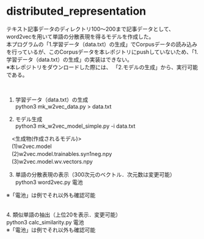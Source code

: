# distributed_representation

テキスト記事データのディレクトリ100～200まで記事データとして、word2vecを用いて単語の分散表現を得るモデルを作成した。<br>
本プログラムの「1.学習データ（data.txt）の生成」でCorpusデータの読み込みを行っているが、このCorpusデータを本レポジトリにpushしていないため、「1.学習データ（data.txt）の生成」の実装はできない。<br>
※本レポジトリをダウンロードした際には、 「2.モデルの生成」から、実行可能である。



<br>

1. 学習データ（data.txt）の生成             <br>
python3 mk_w2vec_data.py > data.txt

2. モデル生成  <br>
python3 mk_w2vec_model_simple.py -i data.txt  <br>

　<生成物(作成されるモデル)>　                <br>
　(1)w2vec.model                         <br>
　(2)w2vec.model.trainables.syn1neg.npy  <br>
　(3)w2vec.model.wv.vectors.npy          <br>


3. 単語の分散表現の表示（300次元のベクトル．次元数は変更可能） <br>
python3 word2vec.py 電池

※「電池」は例でそれ以外も確認可能

 <br>
4. 類似単語の抽出（上位20を表示．変更可能） <br>
python3 calc_similarity.py 電池
<br>
※「電池」は例でそれ以外も確認可能
